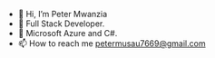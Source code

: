 - 👋 Hi, I’m Peter Mwanzia
- 👀 Full Stack Developer.
- 🌱 Microsoft Azure and C#.
- 📫 How to reach me petermusau7669@gmail.com

<!---
Peter-pixel/Peter-pixel is a ✨ special ✨ repository because its `README.md` (this file) appears on your GitHub profile.
You can click the Preview link to take a look at your changes.
--->
